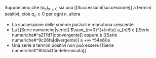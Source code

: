 Supponiamo che $(a_{n})_{n\ge 0}$ sia una [[Successioni|successione]] a termini positivi, cioè $a_{n}\ge0$ per ogni $n$. allora
- La successione delle somme parziali è monotona crescente
- La [[Serie numeriche|serie]] $\sum_{n=0}^{+\infty} a_{n}$ è [[Serie numeriche#^a217d7|convergente]] oppure è [[Serie numeriche#^9c26fa|divergente]] a $+\infty$ ^54e60a
- Una serie a termini positivi non può essere [[Serie numeriche#^80d54f|indeterminata]]
